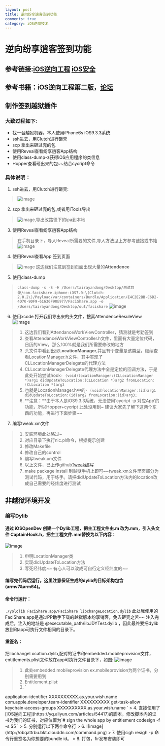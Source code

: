 ```yaml
---
layout: post
title: 逆向纷享逍客签到功能
comments: true
category: iOS逆向技术
---
```


# 逆向纷享逍客签到功能
## 参考链接:[iOS逆向工程](https://yq.aliyun.com/articles/54417) [iOS安全](http://security.ios-wiki.com/)
## 参考书籍：iOS逆向工程第二版，[论坛](http://iosre.com/)
## 制作签到越狱插件
###  大致过程如下:

* 找一台越狱机器，本人使用iPhone6s iOS9.3.3系统
* ssh进去，用Clutch进行砸壳
* scp 拿出来砸过壳的包
* 使用Reveal查看纷享逍客App结构
* 使用class-dump-z获得iOS应用程序的类信息
* Hopper查看砸出来的包~~结合cycript命令

###  具体说明：

1. ssh进去，用Clutch进行砸壳:
> ![image](http://obqattrbu.bkt.clouddn.com/Clutch.png)
2. scp 拿出来砸过壳的包,或者用iTools导出
>  ![image](http://obqattrbu.bkt.clouddn.com/path.png),导出改路径下的ipa到本地
3. 使用Reveal查看纷享逍客App结构
> 在手机目录下，导入Reveal所需要的文件,导入方法见上方参考链接或书籍
> ![image](http://obqattrbu.bkt.clouddn.com/Reveal.png)
4. 使用Reveal查看App 签到页面
> ![image](http://obqattrbu.bkt.clouddn.com/reveal1.png)
> 这边我们注意到签到页面出现大量的**Attendence**
5. 使用class-dump
> `class-dump -s -S -H /Users/tairayandong/Desktop/测试目录/com.facishare.iphone-iOS7.0-\(Clutch-2.0.2\)/Payload/var/containers/Bundle/Application/E4C2E2BB-C6D2-4D70-9DF9-61636F90E977/FaciShare.app -o /Users/tairayandong/Desktop/out/facishare`
> ![image](http://obqattrbu.bkt.clouddn.com/class-dump.png)
6. 使用xcode 打开我们导出来的头文件，搜索AttendenceResuleView
 ![image](http://obqattrbu.bkt.clouddn.com/xcodesearch.png)
>> 
> 1. 这边我们看到AttendanceWorkViewController，猜测就是考勤签到
> 2. 查看AttendanceWorkViewController.h文件，里面有大量定位代码，日历的View，那么100%就是我们所需要修改的地方
> 3. 头文件中看到出现**LocationManager**,并且有个变量是该类型，继续查看LocationManager.h文件，其中实现了CLLocationManagerDelegate的代理方法
> 4. CLLocationManagerDelegate代理方法中全是定位的回调方法，于是此处开始尝试hook`- (void)locationManager:(CLLocationManager *)arg1 didUpdateToLocation:(CLLocation *)arg2 fromLocation:(CLLocation *)arg3`             
> 5. 也就是LocationManager.h中的`- (void)locationManager:(id)arg1 didUpdateToLocation:(id)arg2 fromLocation:(id)arg3;`
> 6. **注意：**由于本人是iOS9.3.3系统，无法使用’cycript -p 对应App‘的功能，所以Hopper+cycript 此处没用到~ 建议大家先了解下这两个东西的功能，再进行下面步骤~~
7. 编写tweak.xm文件
> 1. 安装环境此处略过~
> 2. 对应目录下执行nic.pl命令，根据提示创建
> 3. 修改Makefile
> 4. 修改自己的control
> 5. 编写tweak.xm文件
> 6. 以上文件，已上传github[Tweak编写](https://github.com/bluesea/changeLocation)
> 7. make package install 到越狱手机上即可~~tweak.xm文件里面部分为测试代码，用于练手。请把didUpdateToLocation方法内的location改成自己需要的经纬度进行测试

## 非越狱环境开发
### 编写Dylib
#### 通过 iOSOpenDev 创建一个Dylib工程，把主工程文件由.m 改为.mm，引入头文件 CaptainHook.h，把主工程文件.mm替换为以下内容：
![image](http://obqattrbu.bkt.clouddn.com/dylib.png)
> 1. 申明LocationManager类
> 2. 实现didUpdateToLocation方法
> 3. 写死经纬度~~ 有心人可以改成可自行定义经纬度的~~

#### 编写完代码后运行，这里注意保证生成的dylib的目标架构包含(armv7&arm64)。

#### 命令行运行：
`./yololib FaciShare.app/FaciShare libchangeLocation.dylib`
此处我使用的FaciShare.app是通过PP助手下载的越狱版本纷享销客，免去砸壳之苦~~
注入完成后，注入的地址是 @executable_path/libJDYTest.dylib ，因此最终要把dylib放到和app可执行文件相同的目录下。

#### 重签名：
把libchangeLocation.dylib,配对的证书和embedded.mobileprovision文件，entitlements.plist文件放在app可执行文件目录下，如图:
![image](http://obqattrbu.bkt.clouddn.com/file.png)
> 1. 此处embedded.mobileprovision ex.mobileprovision为两个证书，分别需要用到
> 2. Entitlement.plist:
> 3. `<?xml version="1.0" encoding="UTF-8"?>
<!DOCTYPE plist PUBLIC "-//Apple//DTD PLIST 1.0//EN" "http://www.apple.com/DTDs/PropertyList-1.0.dtd">
<plist version="1.0">
<dict>
  <key>application-identifier</key>
  <string>XXXXXXXXXX.as.your.wish.name</string>
  <key>com.apple.developer.team-identifier</key>
  <string>XXXXXXXXXX</string>
  <key>get-task-allow</key>
  <true/>
  <key>keychain-access-groups</key>
  <array>
      <string>XXXXXXXXXX.as.your.wish.name</string>
  </array>
</dict>
</plist>
`
> 4. 直接使用了[iOS逆向工程](https://yq.aliyun.com/articles/54417)的脚本，修改脚本内的证书为我们的证书，对应位置为`# sign the whole app by entitlement codesign -f -s $5 `
> 5. 分别运行以下两个命令行
> 6. ![image](http://obqattrbu.bkt.clouddn.com/command.png)
> 7. 使用sigh resigh -p 命令行重签名为你想要的bundle id。
> 8. 打包，fir发布安装即可
